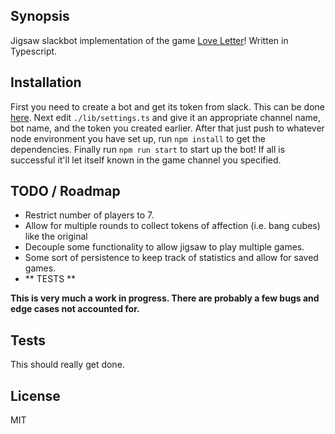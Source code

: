 ## Synopsis

Jigsaw slackbot implementation of the game [Love Letter](https://boardgamegeek.com/boardgame/129622/love-letter)!  Written in Typescript.  

## Installation

First you need to create a bot and get its token from slack.  This can be done [here](https://my.slack.com/services/new/bot).
Next edit `./lib/settings.ts` and give it an appropriate channel name, bot name, and the token you created earlier.
After that just push to whatever node environment you have set up, run `npm install` to get the dependencies.
Finally run `npm run start` to start up the bot! If all is successful it'll let itself known in the game channel you specified.


## TODO / Roadmap
* Restrict number of players to 7.
* Allow for multiple rounds to collect tokens of affection (i.e. bang cubes) like the original
* Decouple some functionality to allow jigsaw to play multiple games.
* Some sort of persistence to keep track of statistics and allow for saved games.
* ** TESTS **

**This is very much a work in progress. There are probably a few bugs and edge cases not accounted for.**

## Tests

This should really get done.

## License

MIT
